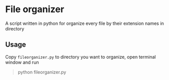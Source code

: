 # File organizer 
A script written in python for organize every file by their extension names in directory

## Usage
Copy `fileorganizer.py` to directory you want to organize, open terminal window and run 
> python fileorganizer.py
